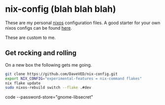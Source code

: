 # nix-config (blah blah blah)

These are my personal [nixos](https://nixos.org) configuration files. A good 
starter for your own nixos configs can be found 
[here](https://github.com/Misterio77/nix-starter-configs).

These are custom to me.

## Get rocking and rolling

On a new box the following gets me going. 

```bash
git clone https://github.com/DaveVED/nix-config.git
export NIX_CONFIG="experimental-features = nix-command flakes"
nix flake update
sudo nixos-rebuild switch --flake .#dev
```

code --password-store="gnome-libsecret"
